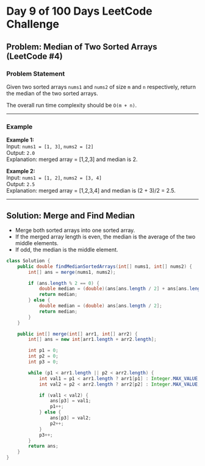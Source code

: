 # Day 9 of 100 Days LeetCode Challenge

## Problem: Median of Two Sorted Arrays (LeetCode #4)

### Problem Statement

Given two sorted arrays `nums1` and `nums2` of size `m` and `n` respectively, return the median of the two sorted arrays.

The overall run time complexity should be `O(m + n)`.

---

### Example

**Example 1:**  
Input: `nums1 = [1, 3]`, `nums2 = [2]`  
Output: `2.0`  
Explanation: merged array = [1,2,3] and median is 2.

**Example 2:**  
Input: `nums1 = [1, 2]`, `nums2 = [3, 4]`  
Output: `2.5`  
Explanation: merged array = [1,2,3,4] and median is (2 + 3)/2 = 2.5.

---

## Solution: Merge and Find Median

- Merge both sorted arrays into one sorted array.
- If the merged array length is even, the median is the average of the two middle elements.
- If odd, the median is the middle element.

```java
class Solution {
    public double findMedianSortedArrays(int[] nums1, int[] nums2) {
        int[] ans = merge(nums1, nums2);

        if (ans.length % 2 == 0) {
            double median = (double)(ans[ans.length / 2] + ans[ans.length / 2 - 1]) / 2;
            return median;
        } else {
            double median = (double) ans[ans.length / 2];
            return median;
        }
    }

    public int[] merge(int[] arr1, int[] arr2) {
        int[] ans = new int[arr1.length + arr2.length];

        int p1 = 0;
        int p2 = 0;
        int p3 = 0;

        while (p1 < arr1.length || p2 < arr2.length) {
            int val1 = p1 < arr1.length ? arr1[p1] : Integer.MAX_VALUE;
            int val2 = p2 < arr2.length ? arr2[p2] : Integer.MAX_VALUE;

            if (val1 < val2) {
                ans[p3] = val1;
                p1++;
            } else {
                ans[p3] = val2;
                p2++;
            }
            p3++;
        }
        return ans;
    }
}